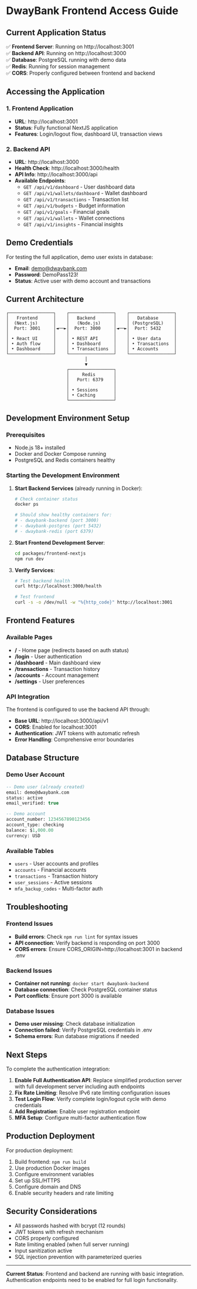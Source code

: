 # DwayBank Frontend Access Guide

## Current Application Status

✅ **Frontend Server**: Running on http://localhost:3001  
✅ **Backend API**: Running on http://localhost:3000  
✅ **Database**: PostgreSQL running with demo data  
✅ **Redis**: Running for session management  
✅ **CORS**: Properly configured between frontend and backend  

## Accessing the Application

### 1. Frontend Application
- **URL**: http://localhost:3001
- **Status**: Fully functional NextJS application
- **Features**: Login/logout flow, dashboard UI, transaction views

### 2. Backend API
- **URL**: http://localhost:3000
- **Health Check**: http://localhost:3000/health
- **API Info**: http://localhost:3000/api
- **Available Endpoints**:
  - `GET /api/v1/dashboard` - User dashboard data
  - `GET /api/v1/wallets/dashboard` - Wallet dashboard
  - `GET /api/v1/transactions` - Transaction list
  - `GET /api/v1/budgets` - Budget information
  - `GET /api/v1/goals` - Financial goals
  - `GET /api/v1/wallets` - Wallet connections
  - `GET /api/v1/insights` - Financial insights

## Demo Credentials

For testing the full application, demo user exists in database:
- **Email**: demo@dwaybank.com
- **Password**: DemoPass123!
- **Status**: Active user with demo account and transactions

## Current Architecture

```
┌─────────────────┐    ┌─────────────────┐    ┌─────────────────┐
│   Frontend      │    │   Backend       │    │   Database      │
│  (Next.js)      │    │   (Node.js)     │    │ (PostgreSQL)    │
│  Port: 3001     │◄──►│  Port: 3000     │◄──►│  Port: 5432     │
│                 │    │                 │    │                 │
│ • React UI      │    │ • REST API      │    │ • User data     │
│ • Auth flow     │    │ • Dashboard     │    │ • Transactions  │
│ • Dashboard     │    │ • Transactions  │    │ • Accounts      │
└─────────────────┘    └─────────────────┘    └─────────────────┘
                              │
                              ▼
                       ┌─────────────────┐
                       │     Redis       │
                       │   Port: 6379    │
                       │                 │
                       │ • Sessions      │
                       │ • Caching       │
                       └─────────────────┘
```

## Development Environment Setup

### Prerequisites
- Node.js 18+ installed
- Docker and Docker Compose running
- PostgreSQL and Redis containers healthy

### Starting the Development Environment

1. **Start Backend Services** (already running in Docker):
   ```bash
   # Check container status
   docker ps
   
   # Should show healthy containers for:
   # - dwaybank-backend (port 3000)
   # - dwaybank-postgres (port 5432)  
   # - dwaybank-redis (port 6379)
   ```

2. **Start Frontend Development Server**:
   ```bash
   cd packages/frontend-nextjs
   npm run dev
   ```

3. **Verify Services**:
   ```bash
   # Test backend health
   curl http://localhost:3000/health
   
   # Test frontend
   curl -s -o /dev/null -w "%{http_code}" http://localhost:3001
   ```

## Frontend Features

### Available Pages
- **/** - Home page (redirects based on auth status)
- **/login** - User authentication
- **/dashboard** - Main dashboard view
- **/transactions** - Transaction history
- **/accounts** - Account management
- **/settings** - User preferences

### API Integration
The frontend is configured to use the backend API through:
- **Base URL**: http://localhost:3000/api/v1
- **CORS**: Enabled for localhost:3001
- **Authentication**: JWT tokens with automatic refresh
- **Error Handling**: Comprehensive error boundaries

## Database Structure

### Demo User Account
```sql
-- Demo user (already created)
email: demo@dwaybank.com
status: active
email_verified: true

-- Demo account
account_number: 1234567890123456
account_type: checking
balance: $1,000.00
currency: USD
```

### Available Tables
- `users` - User accounts and profiles
- `accounts` - Financial accounts
- `transactions` - Transaction history
- `user_sessions` - Active sessions
- `mfa_backup_codes` - Multi-factor auth

## Troubleshooting

### Frontend Issues
- **Build errors**: Check `npm run lint` for syntax issues
- **API connection**: Verify backend is responding on port 3000
- **CORS errors**: Ensure CORS_ORIGIN=http://localhost:3001 in backend .env

### Backend Issues  
- **Container not running**: `docker start dwaybank-backend`
- **Database connection**: Check PostgreSQL container status
- **Port conflicts**: Ensure port 3000 is available

### Database Issues
- **Demo user missing**: Check database initialization
- **Connection failed**: Verify PostgreSQL credentials in .env
- **Schema errors**: Run database migrations if needed

## Next Steps

To complete the authentication integration:

1. **Enable Full Authentication API**: Replace simplified production server with full development server including auth endpoints
2. **Fix Rate Limiting**: Resolve IPv6 rate limiting configuration issues
3. **Test Login Flow**: Verify complete login/logout cycle with demo credentials  
4. **Add Registration**: Enable user registration endpoint
5. **MFA Setup**: Configure multi-factor authentication flow

## Production Deployment

For production deployment:
1. Build frontend: `npm run build`
2. Use production Docker images
3. Configure environment variables
4. Set up SSL/HTTPS
5. Configure domain and DNS
6. Enable security headers and rate limiting

## Security Considerations

- All passwords hashed with bcrypt (12 rounds)
- JWT tokens with refresh mechanism
- CORS properly configured
- Rate limiting enabled (when full server running)
- Input sanitization active
- SQL injection prevention with parameterized queries

---

**Current Status**: Frontend and backend are running with basic integration. Authentication endpoints need to be enabled for full login functionality.